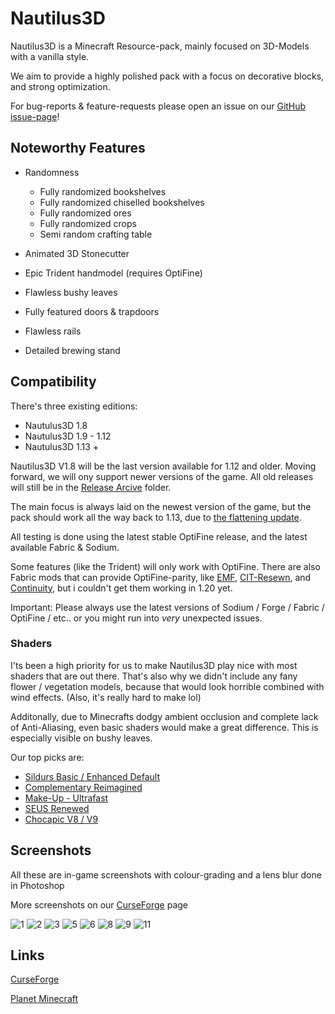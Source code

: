 # Nautilus3D


Nautilus3D is a Minecraft Resource-pack, mainly focused on 3D-Models with a vanilla style.

We aim to provide a highly polished pack with a focus on decorative blocks, and strong optimization.

For bug-reports & feature-requests please open an issue on our [GitHub issue-page](https://github.com/FabianMPunkt/Nautilus3D/issues/new/choose "GitHub issue-page")!


## Noteworthy Features

- Randomness
  - Fully randomized bookshelves
  - Fully randomized chiselled bookshelves
  - Fully randomized ores
  - Fully randomized crops
  - Semi random crafting table

- Animated 3D Stonecutter
- Epic Trident handmodel (requires OptiFine)
- Flawless bushy leaves
- Fully featured doors & trapdoors
- Flawless rails
- Detailed brewing stand


## Compatibility
There's three existing editions:

- Nautulus3D 1.8
- Nautulus3D 1.9 - 1.12
- Nautulus3D 1.13 +

Nautilus3D V1.8 will be the last version available for 1.12 and older. Moving forward, we will ony support newer versions of the game. All old releases will still be in the [Release Arcive](https://github.com/FabianMPunkt/Nautilus3D/tree/main/Release%20Archive) folder.

The main focus is always laid on the newest version of the game, but the pack should work all the way back to 1.13, due to [the flattening update](https://minecraft.fandom.com/wiki/Java_Edition_1.13/Flattening).

All testing is done using the latest stable OptiFine release, and the latest available Fabric & Sodium.

Some features (like the Trident) will only work with OptiFine.
There are also Fabric mods that can provide OptiFine-parity, like [EMF](https://modrinth.com/mod/entity-model-features), [CIT-Resewn](https://modrinth.com/mod/cit-resewn), and [Continuity](https://modrinth.com/mod/continuity), but i couldn't get them working in 1.20 yet.

Important: Please always use the latest versions of Sodium / Forge / Fabric / OptiFine / etc.. or you might run into _very_ unexpected issues.

### Shaders
I'ts been a high priority for us to make Nautilus3D play nice with most shaders that are out there. That's also why we didn't include any fany flower / vegetation models, because that would look horrible combined with wind effects. (Also, it's really hard to make lol)

Additonally, due to Minecrafts dodgy ambient occlusion and complete lack of Anti-Aliasing, even basic shaders would make a great difference.
This is especially visible on bushy leaves.

Our top picks are:
- [Sildurs Basic / Enhanced Default](https://sildurs-shaders.github.io/downloads/)
- [Complementary Reimagined](https://modrinth.com/shader/complementary-reimagined)
- [Make-Up - Ultrafast](https://modrinth.com/shader/makeup-ultra-fast-shaders)
- [SEUS Renewed](https://www.sonicether.com/seus/)
- [Chocapic V8 / V9](https://www.curseforge.com/minecraft/customization/chocapic13-shaders)

## Screenshots
All these are in-game screenshots with colour-grading and a lens blur done in Photoshop

More screenshots on our [CurseForge](https://www.curseforge.com/minecraft/texture-packs/nautilus3d/screenshots) page

![1](https://user-images.githubusercontent.com/78741736/226301742-b4b470ae-50c5-470d-9fd7-210874d7e720.png)
![2](https://user-images.githubusercontent.com/78741736/226301760-e273bf60-61ca-4295-ad07-b918cb6b9048.png)
![3](https://user-images.githubusercontent.com/78741736/226472585-44bab568-ca38-4bba-b0fa-e0ecae7bcded.png)
![5](https://user-images.githubusercontent.com/78741736/226301776-ab36123d-82d4-4102-a7d3-e01ce1af5e13.png)
![6](https://user-images.githubusercontent.com/78741736/226472617-a667dd6f-af07-41f0-87e9-f26d28f9c134.png)
![8](https://user-images.githubusercontent.com/78741736/226301800-df6c6022-265c-43b7-bced-663a4b022e8b.png)
![9](https://user-images.githubusercontent.com/78741736/226472637-5fabbd97-463e-42d8-966e-8c269f54dc1f.png)
![11](https://user-images.githubusercontent.com/78741736/226301821-3c886144-2a6d-41b9-8b0b-0075e9ca13c0.png)



## Links


[CurseForge](https://www.curseforge.com/minecraft/texture-packs/nautilus3d)

[Planet Minecraft](https://www.planetminecraft.com/texture-pack/nautilus-pack-3d/)



